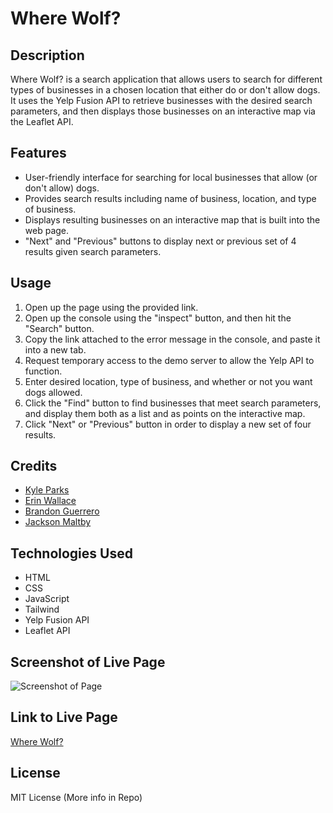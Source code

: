 # Where Wolf?

## Description

Where Wolf? is a search application that allows users to search for different types of businesses in a chosen location that either do or don't allow dogs. It uses the Yelp Fusion API to retrieve businesses with the desired search parameters, and then displays those businesses on an interactive map via the Leaflet API.

## Features

* User-friendly interface for searching for local businesses that allow (or don't allow) dogs.
* Provides search results including name of business, location, and type of business.
* Displays resulting businesses on an interactive map that is built into the web page.
* "Next" and "Previous" buttons to display next or previous set of 4 results given search parameters.

## Usage

1. Open up the page using the provided link.
2. Open up the console using the "inspect" button, and then hit the "Search" button.
3. Copy the link attached to the error message in the console, and paste it into a new tab.
4. Request temporary access to the demo server to allow the Yelp API to function.
5. Enter desired location, type of business, and whether or not you want dogs allowed.
6. Click the "Find" button to find businesses that meet search parameters, and display them both as a list and as points on the interactive map.
7. Click "Next" or "Previous" button in order to display a new set of four results.

## Credits

* [Kyle Parks](https://github.com/Goobber33)
* [Erin Wallace](https://github.com/moeba84)
* [Brandon Guerrero](https://github.com/bg2398)
* [Jackson Maltby](https://github.com/jacksonmaltby)

## Technologies Used

* HTML
* CSS
* JavaScript
* Tailwind
* Yelp Fusion API
* Leaflet API

## Screenshot of Live Page

![Screenshot of Page](./assets/images/)

## Link to Live Page

[Where Wolf?](https://jacksonmaltby.github.io/where-wolf/)

## License

MIT License (More info in Repo)